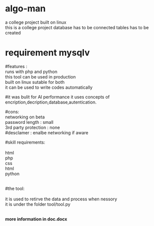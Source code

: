 # algo-man<br>
a college project built on linux <br>
this is a college project database has to be connected tables has to be created<br>
# requirement mysqlv <br>
#features :<br>
 runs with php and python<br>
 this tool can be used in production <br>
 built on linux sutable for both <br>
 it can be used to write codes automatically<br>

#it was bulit for AI performance it uses concepts of encription,decription,database,autentication.<br>

#cons:<br>
  networking on beta<br>
    password length : small<br>
    3rd party protection : none<br> 
    #desclamer : enalbe networking if aware
    
#skill requirements: <br> <br>
  html<br>
  php<br>
  css<br>
  html<br>
  python<br>
  
<br>
#the tool:<br><br>
  it is used to retirve the data and process when nessory<br>
  it is under the folder tool/tool.py</p><br>
<b>more information in doc.docx</b>
  
  
